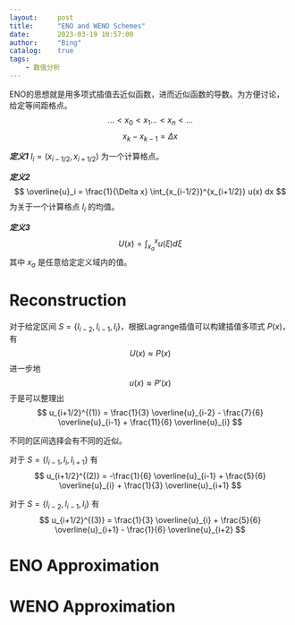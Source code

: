 ```yaml
---
layout:     post
title:      "ENO and WENO Schemes"
date:       2023-03-19 10:57:00
author:     "Bing"
catalog:    true
tags:
    - 数值分析
---
```


ENO的思想就是用多项式插值去近似函数，进而近似函数的导数。为方便讨论，给定等间距格点。
$$
    ... < x_0 < x_1 ... < x_n < ...
$$
$$
    x_k - x_{k-1} = \Delta x
$$

***定义1***
$I_i = (x_{i-1/2}, x_{i+1/2})$ 为一个计算格点。

***定义2***
$$
\overline{u}_i = \frac{1}{\Delta x} \int_{x_{i-1/2}}^{x_{i+1/2}} u(x) dx
$$
为关于一个计算格点 $I_i$ 的均值。

***定义3***
$$
    U(x) = \int_{x_a}^x u(\xi) d\xi
$$
其中 $x_a$ 是任意给定定义域内的值。

# Reconstruction
对于给定区间 $S= \{I_{i-2}, I_{i-1}, I_{i}\}$，根据Lagrange插值可以构建插值多项式 $P(x)$，有
$$
    U(x) \approx P(x)
$$
进一步地
$$
    u(x) \approx P'(x)
$$
于是可以整理出
$$
    u_{i+1/2}^{(1)} = \frac{1}{3} \overline{u}_{i-2} - \frac{7}{6} \overline{u}_{i-1} + \frac{11}{6} \overline{u}_{i}
$$

不同的区间选择会有不同的近似。

对于 $S= \{I_{i-1}, I_{i}, I_{i+1}\}$ 有
$$
    u_{i+1/2}^{(2)} = -\frac{1}{6} \overline{u}_{i-1} + \frac{5}{6} \overline{u}_{i} + \frac{1}{3} \overline{u}_{i+1}
$$

对于 $S= \{I_{i-2}, I_{i-1}, I_{i}\}$ 有
$$
    u_{i+1/2}^{(3)} = \frac{1}{3} \overline{u}_{i} + \frac{5}{6} \overline{u}_{i+1} - \frac{1}{6} \overline{u}_{i+2}
$$

# ENO Approximation

# WENO Approximation